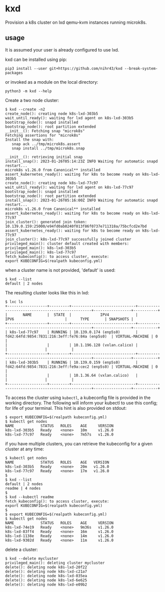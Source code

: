 # kxd

Provision a k8s cluster on lxd qemu-kvm instances running microk8s.

## usage

It is assumed your user is already configured to use lxd.

kxd can be installed using pip:

```
pip3 install --user git+https://github.com/nihr43/kxd --break-system-packages
```

or invoked as a module on the local directory:

```
python3 -m kxd --help
```

Create a two node cluster:

```
$ kxd --create -n2
create_node(): creating node k8s-lxd-303b5
wait_until_ready(): waiting for lxd agent on k8s-lxd-303b5
bootstrap_node(): snapd installed
bootstrap_node(): root partition extended
__init__(): Fetching snap "microk8s"
Fetching assertions for "microk8s"
Install the snap with:
   snap ack ../tmp/microk8s.assert
   snap install ../tmp/microk8s.snap

__init__(): retrieving initial snap
install_snap(): 2023-01-26T05:14:23Z INFO Waiting for automatic snapd restart...
microk8s v1.26.0 from Canonical** installed
assert_kubernetes_ready(): waiting for k8s to become ready on k8s-lxd-303b5
create_node(): creating node k8s-lxd-77c97
wait_until_ready(): waiting for lxd agent on k8s-lxd-77c97
bootstrap_node(): snapd installed
bootstrap_node(): root partition extended
install_snap(): 2023-01-26T05:16:00Z INFO Waiting for automatic snapd restart...
microk8s v1.26.0 from Canonical** installed
assert_kubernetes_ready(): waiting for k8s to become ready on k8s-lxd-77c97
join_cluster(): generated join token: 10.139.0.159:25000/e94fd0ab0240f013f86f0737e711318a/75bcfcd2e7bd
assert_kubernetes_ready(): waiting for k8s to become ready on k8s-lxd-77c97
join_cluster(): k8s-lxd-77c97 successfully joined cluster
privileged_main(): cluster default created with members:
privileged_main(): k8s-lxd-303b5
privileged_main(): k8s-lxd-77c97
fetch_kubeconfig(): to access cluster, execute:
export KUBECONFIG=$(realpath kubeconfig.yml)
```

when a cluster name is not provided, 'default' is used:

```
$ kxd --list
default | 2 nodes
```

The resulting cluster looks like this in lxd:

```
$ lxc ls
+------------------+---------+-----------------------------+-------------------------------------------------+-----------------+-----------+
|       NAME       |  STATE  |             IPV4            |                      IPV6                       |      TYPE       | SNAPSHOTS |
+------------------+---------+-----------------------------+-------------------------------------------------+-----------------+-----------+
| k8s-lxd-77c97    | RUNNING | 10.139.0.174 (enp5s0)       | fd42:64fd:9854:7831:216:3eff:fe76:84a (enp5s0)  | VIRTUAL-MACHINE | 0         |
|                  |         | 10.1.196.128 (vxlan.calico) |                                                 |                 |           |
+------------------+---------+-----------------------------+-------------------------------------------------+-----------------+-----------+
| k8s-lxd-303b5    | RUNNING | 10.139.0.159 (enp5s0)       | fd42:64fd:9854:7831:216:3eff:fe9a:cec2 (enp5s0) | VIRTUAL-MACHINE | 0         |
|                  |         | 10.1.36.64 (vxlan.calico)   |                                                 |                 |           |
+------------------+---------+-----------------------------+-------------------------------------------------+-----------------+-----------+
```

To access the cluster using `kubectl`, a kubeconfig file is provided in the working directory.
The following will inform your kubectl to use this config; for life of your terminal.
This hint is also provided on stdout:

```
$ export KUBECONFIG=$(realpath kubeconfig.yml)
$ kubectl get nodes
NAME            STATUS   ROLES    AGE     VERSION
k8s-lxd-303b5   Ready    <none>   10m     v1.26.0
k8s-lxd-77c97   Ready    <none>   7m57s   v1.26.0
```

if you have multiple clusters, you can retrieve the kubeconfig for a given cluster at any time:

```
$ kubectl get nodes
NAME            STATUS   ROLES    AGE   VERSION
k8s-lxd-303b5   Ready    <none>   20m   v1.26.0
k8s-lxd-77c97   Ready    <none>   17m   v1.26.0
$
$ kxd --list
default | 2 nodes
readme | 4 nodes
$
$ kxd --kubectl readme
fetch_kubeconfig(): to access cluster, execute:
export KUBECONFIG=$(realpath kubeconfig.yml)
$
$ export KUBECONFIG=$(realpath kubeconfig.yml)
$ kubectl get nodes
NAME            STATUS   ROLES    AGE     VERSION
k8s-lxd-74e19   Ready    <none>   9m36s   v1.26.0
k8s-lxd-83ff4   Ready    <none>   16m     v1.26.0
k8s-lxd-1138e   Ready    <none>   14m     v1.26.0
k8s-lxd-9302d   Ready    <none>   11m     v1.26.0
```

delete a cluster:

```
$ kxd --delete mycluster
privileged_main(): deleting cluster mycluster
delete(): deleting node k8s-lxd-20f22
delete(): deleting node k8s-lxd-c21a7
delete(): deleting node k8s-lxd-035ea
delete(): deleting node k8s-lxd-6e625
delete(): deleting node k8s-lxd-e09b2
```
